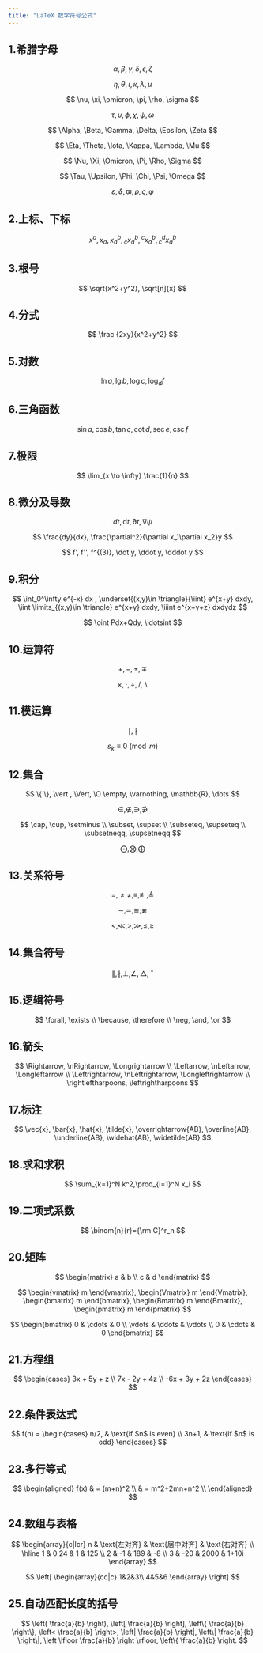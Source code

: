 ```yaml
---
title: "LaTeX 数学符号公式"
---
```


## 1.希腊字母

$$
\alpha, \beta, \gamma, \delta, \epsilon, \zeta
$$

$$
\eta, \theta, \iota, \kappa, \lambda, \mu
$$

$$
\nu, \xi, \omicron, \pi, \rho, \sigma
$$

$$
\tau, \upsilon, \phi, \chi, \psi, \omega
$$

$$
\Alpha, \Beta, \Gamma, \Delta, \Epsilon, \Zeta
$$

$$
\Eta, \Theta, \Iota, \Kappa, \Lambda, \Mu
$$

$$
\Nu, \Xi, \Omicron, \Pi, \Rho, \Sigma
$$

$$
\Tau, \Upsilon, \Phi, \Chi, \Psi, \Omega
$$

$$
\varepsilon, \vartheta, \varpi, \varrho, \varsigma, \varphi
$$

## 2.上标、下标

$$
x^a,
x_a,
x^b_a,
{}_cx_a^b,
{}^cx_a^b,
{}_c^dx_a^b
$$

## 3.根号

$$
\sqrt{x^2+y^2}, \sqrt[n]{x}
$$

## 4.分式

$$
\frac {2xy}{x^2+y^2}
$$

## 5.对数

$$
\ln a, \lg b, \log c, \log_{d}f
$$

## 6.三角函数

$$
\sin a, \cos b, \tan c, \cot d, \sec e, \csc f
$$

## 7.极限

$$
\lim_{x \to \infty} \frac{1}{n}
$$

## 8.微分及导数

$$
dt, \mathrm{d}t, \partial t, \nabla\psi
$$

$$
\frac{dy}{dx},
\frac{\partial^2}{\partial x_1\partial x_2}y
$$

$$
f', f'', f^{(3)}, \dot y, \ddot y, \dddot y
$$

## 9.积分

$$
\int_0^\infty e^{-x} dx ,
\underset{(x,y)\in \triangle}{\iint} e^{x+y} dxdy,
\iint \limits_{(x,y)\in \triangle} e^{x+y} dxdy,
\iiint e^{x+y+z} dxdydz
$$

$$
\oint Pdx+Qdy, \idotsint
$$

## 10.运算符

$$
   +, -, \pm, \mp
$$

$$
\times, \cdot, \div, /, \backslash
$$

## 11.模运算

$$
\mid, \nmid
$$

$$
s_k \equiv 0 \pmod{m}
$$

## 12.集合

$$
\{ \}, \vert , \Vert, \O \empty, \varnothing, \mathbb{R}, \dots
$$

$$
\in, \not\in, \ni, \not\ni
$$

$$
\cap, \cup, \setminus \\
\subset, \supset \\
\subseteq, \supseteq \\
\subsetneqq, \supsetneqq
$$

$$
\bigodot, \bigotimes, \bigoplus
$$

## 13.关系符号

$$
=, \ne \neq, \equiv, \not\equiv, \triangleq
$$

$$
\sim, \simeq, \cong, \ncong
$$

$$
<, \ll, >, \gg, \leq, \geq
$$

## 14.集合符号

$$
\parallel, \nparallel, \perp, \angle, \triangle, {}^\circ
$$

## 15.逻辑符号

$$
\forall, \exists \\
\because, \therefore \\
\neg, \and, \or
$$

## 16.箭头

$$
\Rightarrow, \nRightarrow, \Longrightarrow \\
\Leftarrow, \nLeftarrow, \Longleftarrow \\
\Leftrightarrow, \nLeftrightarrow, \Longleftrightarrow \\
\rightleftharpoons, \leftrightharpoons
$$

## 17.标注

$$
\vec{x}, \bar{x}, \hat{x}, \tilde{x},
\overrightarrow{AB}, \overline{AB}, \underline{AB}, \widehat{AB}, \widetilde{AB}
$$

## 18.求和求积

$$
\sum_{k=1}^N k^2,\prod_{i=1}^N x_i
$$

## 19.二项式系数

$$
\binom{n}{r}={\rm C}^r_n
$$

## 20.矩阵

$$
\begin{matrix}
a & b \\
c & d
\end{matrix}
$$

$$
\begin{vmatrix} m \end{vmatrix},
\begin{Vmatrix} m \end{Vmatrix},
\begin{bmatrix} m \end{bmatrix},
\begin{Bmatrix} m \end{Bmatrix},
\begin{pmatrix} m \end{pmatrix}
$$

$$
\begin{bmatrix}
0      & \cdots & 0      \\
\vdots & \ddots & \vdots \\
0      & \cdots & 0
\end{bmatrix}
$$

## 21.方程组

$$
\begin{cases}
3x + 5y +  z \\
7x - 2y + 4z \\
-6x + 3y + 2z
\end{cases}
$$

## 22.条件表达式

$$
f(n) =
\begin{cases}
n/2,  & \text{if $n$ is even} \\
3n+1, & \text{if $n$ is odd}
\end{cases}
$$

## 23.多行等式

$$
\begin{aligned}
f(x) & = (m+n)^2 \\
     & = m^2+2mn+n^2 \\
\end{aligned}
$$

## 24.数组与表格

$$
\begin{array}{c|lcr}
n & \text{左对齐} & \text{居中对齐} & \text{右对齐} \\
\hline
1 & 0.24 & 1 & 125 \\
2 & -1 & 189 & -8 \\
3 & -20 & 2000 & 1+10i
\end{array}
$$

$$
\left[
    \begin{array}{cc|c}
      1&2&3\\
      4&5&6
    \end{array}
\right]
$$

## 25.自动匹配长度的括号

$$
\left( \frac{a}{b} \right),
\left[ \frac{a}{b} \right],
\left\{ \frac{a}{b} \right\},
\left< \frac{a}{b} \right>,
\left| \frac{a}{b} \right|,
\left\| \frac{a}{b} \right\|,
\left \lfloor \frac{a}{b} \right \rfloor,
\left\{ \frac{a}{b} \right.
$$

